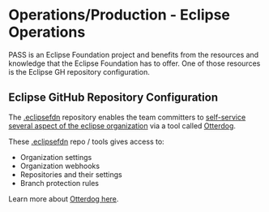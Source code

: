 # Operations/Production - Eclipse Operations

PASS is an Eclipse Foundation project and benefits from the resources and knowledge that the Eclipse Foundation has to 
offer. One of those resources is the Eclipse GH repository configuration.

## Eclipse GitHub Repository Configuration

The [.eclipsefdn](https://github.com/eclipse-pass/.eclipsefdn) repository enables the team committers to
[self-service several aspect of the eclipse organization](https://www.eclipse.org/projects/handbook/#resources-github-self-service)
via a tool called [Otterdog](https://otterdog.readthedocs.io).

These [.eclipsefdn](https://github.com/eclipse-pass/.eclipsefdn) repo / tools gives access to:

* Organization settings
* Organization webhooks
* Repositories and their settings
* Branch protection rules

Learn more about [Otterdog here](/docs/infra/otterdog.md).
